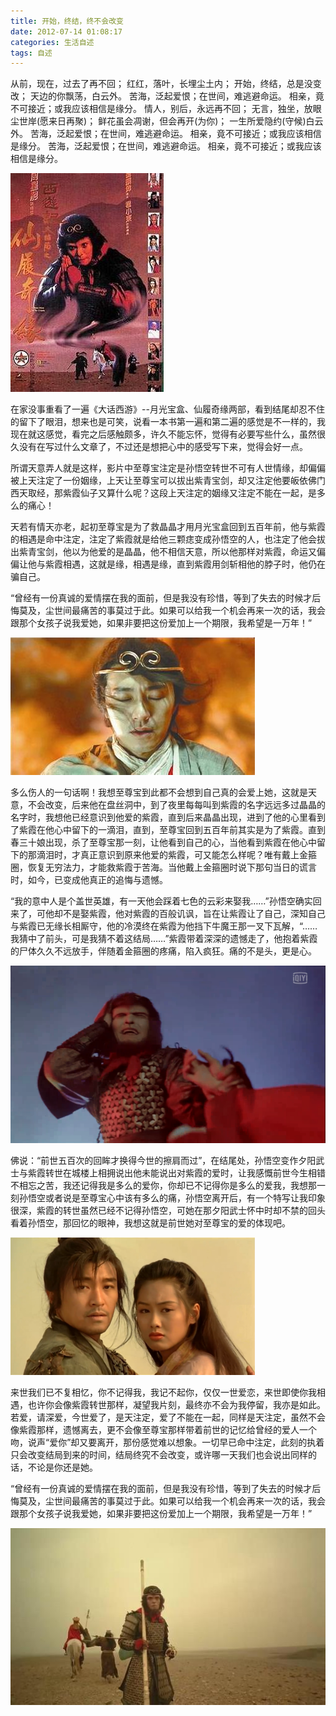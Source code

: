 ```yaml
---
title: 开始，终结，终不会改变
date: 2012-07-14 01:08:17
categories: 生活自述
tags: 自述
---
```

从前，现在，过去了再不回；
红红，落叶，长埋尘土内；
开始，终结，总是没变改；
天边的你飘荡，白云外。
苦海，泛起爱恨；在世间，难逃避命运。
相亲，竟不可接近；或我应该相信是缘分。
情人，别后，永远再不回；
无言，独坐，放眼尘世岸(愿来日再聚)；
鲜花虽会凋谢，但会再开(为你)；
一生所爱隐约(守候)白云外。
苦海，泛起爱恨；在世间，难逃避命运。
相亲，竟不可接近；或我应该相信是缘分。
苦海，泛起爱恨；在世间，难逃避命运。
相亲，竟不可接近；或我应该相信是缘分。

![](/images/article/image.jpeg)

在家没事重看了一遍《大话西游》--月光宝盒、仙履奇缘两部，看到结尾却忍不住的留下了眼泪，想来也是可笑，说看一本书第一遍和第二遍的感觉是不一样的，我现在就这感觉，看完之后感触颇多，许久不能忘怀，觉得有必要写些什么，虽然很久没有在写过什么文章了，不过还是想把心中的感受写下来，觉得会好一点。

所谓天意弄人就是这样，影片中至尊宝注定是孙悟空转世不可有人世情缘，却偏偏被上天注定了一份姻缘，上天让至尊宝可以拔出紫青宝剑，却又注定他要皈依佛门西天取经，那紫霞仙子又算什么呢？这段上天注定的姻缘又注定不能在一起，是多么的痛心！

天若有情天亦老，起初至尊宝是为了救晶晶才用月光宝盒回到五百年前，他与紫霞的相遇是命中注定，注定了紫霞就是给他三颗痣变成孙悟空的人，也注定了他会拔出紫青宝剑，他以为他爱的是晶晶，他不相信天意，所以他那样对紫霞，命运又偏偏让他与紫霞相遇，这就是缘，相遇是缘，直到紫霞用剑斩相他的脖子时，他仍在骗自己。

“曾经有一份真诚的爱情摆在我的面前，但是我没有珍惜，等到了失去的时候才后悔莫及，尘世间最痛苦的事莫过于此。如果可以给我一个机会再来一次的话，我会跟那个女孩子说我爱她，如果非要把这份爱加上一个期限，我希望是一万年！”

![](/images/article/image_01.jpeg)

多么伤人的一句话啊！我想至尊宝到此都不会想到自己真的会爱上她，这就是天意，不会改变，后来他在盘丝洞中，到了夜里每每叫到紫霞的名字远远多过晶晶的名字时，我想他已经意识到他爱的紫霞，直到后来晶晶出现，进到了他的心里看到了紫霞在他心中留下的一滴泪，直到，至尊宝回到五百年前其实是为了紫霞。直到春三十娘出现，杀了至尊宝那一刻，让他看到自己的心，当他看到紫霞在他心中留下的那滴泪时，才真正意识到原来他爱的紫霞，可又能怎么样呢？唯有戴上金箍圈，恢复无穷法力，才能救紫霞于苦海。当他戴上金箍圈时说下那句当日的谎言时，如今，已变成他真正的追悔与遗憾。

“我的意中人是个盖世英雄，有一天他会踩着七色的云彩来娶我……”孙悟空确实回来了，可他却不是娶紫霞，他对紫霞的百般讥讽，旨在让紫霞让了自己，深知自己与紫霞已无缘长相厮守，他的冷漠终在紫霞为他挡下牛魔王那一叉下瓦解，“……我猜中了前头，可是我猜不着这结局……”紫霞带着深深的遗憾走了，他抱着紫霞的尸体久久不远放手，伴随着金箍圈的疼痛，陷入疯狂。痛的不是头，更是心。

![](/images/article/image_02.png)

佛说：“前世五百次的回眸才换得今世的擦肩而过”，在结尾处，孙悟空变作夕阳武士与紫霞转世在城楼上相拥说出他未能说出对紫霞的爱时，让我感慨前世今生相错不相忘之苦，我还记得我是多么的爱你，你却已不记得你是多么的爱我，我想那一刻孙悟空或者说是至尊宝心中该有多么的痛，孙悟空离开后，有一个特写让我印象很深，紫霞的转世虽然已经不记得孙悟空，可她在那夕阳武士怀中时却不禁的回头看着孙悟空，那回忆的眼神，我想这就是前世她对至尊宝的爱的体现吧。

![](/images/article/image_03.png)

来世我们已不复相忆，你不记得我，我记不起你，仅仅一世爱恋，来世即使你我相遇，也许你会像紫霞转世那样，凝望我片刻，最终亦不会为我停留，我亦是如此。若爱，请深爱，今世爱了，是天注定，爱了不能在一起，同样是天注定，虽然不会像紫霞那样，遗憾离去，更不会像至尊宝那样带着前世的记忆给曾经的爱人一个吻，说声“爱你”却又要离开，那份感觉难以想象。一切早已命中注定，此刻的执着只会改变结局到来的时间，结局终究不会改变，或许哪一天我们也会说出同样的话，不论是你还是她。

“曾经有一份真诚的爱情摆在我的面前，但是我没有珍惜，等到了失去的时候才后悔莫及，尘世间最痛苦的事莫过于此。如果可以给我一个机会再来一次的话，我会跟那个女孩子说我爱她，如果非要把这份爱加上一个期限，我希望是一万年！”

![](/images/article/image_04.jpeg)
